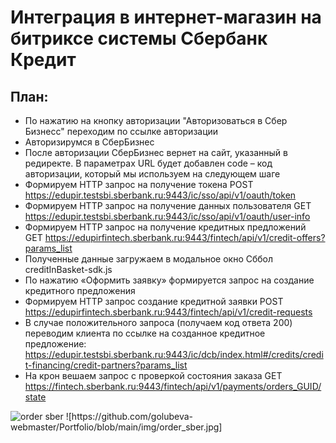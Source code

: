 # Интеграция в интернет-магазин на битриксе системы Сбербанк Кредит
## План:
 - По нажатию на кнопку авторизации "Авторизоваться в Сбер Бизнесс" переходим по ссылке авторизации
 - Авторизирумся в СберБизнес
 - После авторизации СберБизнес вернет на сайт, указанный в редиректе. В параметрах URL будет добавлен code – код авторизации, который мы используем на следующем шаге 
 - Формируем HTTP запрос на получение токена POST https://edupir.testsbi.sberbank.ru:9443/ic/sso/api/v1/oauth/token
 - Формируем HTTP запрос на получение данных пользователя GET https://edupir.testsbi.sberbank.ru:9443/ic/sso/api/v1/oauth/user-info
 - Формируем HTTP запрос на получение кредитных предложений GET https://edupirfintech.sberbank.ru:9443/fintech/api/v1/credit-offers?params_list
 - Полученные данные загружаем в модальное окно Сббол creditInBasket-sdk.js
 - По нажатию «Оформить заявку» формируется запрос на создание кредитного предложения
 - Формируем HTTP запрос создание кредитной заявки POST https://edupirfintech.sberbank.ru:9443/fintech/api/v1/credit-requests
 - В случае положительного запроса (получаем код ответа 200) переводим клиента по ссылке на созданное кредитное предложение: https://edupir.testsbi.sberbank.ru:9443/ic/dcb/index.html#/credits/credit-financing/credit-partners?params_list
 - На крон вешаем запрос с проверкой состояния заказа GET https://fintech.sberbank.ru:9443/fintech/api/v1/payments/orders_GUID/state 

<img src="img/order_sber.jpg" alt="order sber">
![https://github.com/golubeva-webmaster/Portfolio/blob/main/img/order_sber.jpg]
